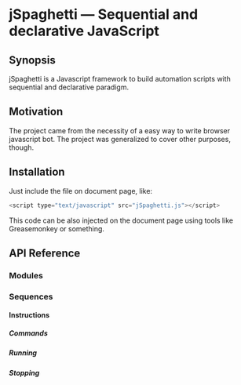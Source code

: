 jSpaghetti — Sequential and declarative JavaScript
==================================================

## Synopsis

jSpaghetti is a Javascript framework to build automation scripts with sequential and declarative paradigm.

## Motivation

The project came from the necessity of a easy way to write browser javascript bot. The project was generalized to cover other purposes, though.

## Installation

Just include the file on document page, like:
```js
<script type="text/javascript" src="jSpaghetti.js"></script>
```

This code can be also injected on the document page using tools like Greasemonkey or something.

## API Reference

### Modules

### Sequences

#### Instructions

##### Commands

##### Running

##### Stopping
